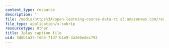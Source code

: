 ```yaml
---
content_type: resource
description: ''
file: /media/https%3A/open-learning-course-data-rc.s3.amazonaws.com/res-6-012-introduction-to-probability-spring-2018/3d0b1a35feb571d7b1e93a2e0edec792_HTs6Zhc2S1M.srt
file_type: application/x-subrip
resourcetype: Other
title: 3play caption file
uid: 3d0b1a35-feb5-71d7-b1e9-3a2e0edec792
---
```

